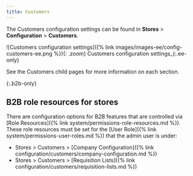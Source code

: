 ```yaml
---
title: Customers
---
```


The Customers configuration settings can be found in **Stores** > **Configuration** > **Customers**.

![Customers configuration settings]({% link images/images-ee/config-customers-ee.png %}){: .zoom}
Customers configuration settings_{:.ee-only}

See the Customers child pages for more information on each section.

{:.b2b-only}
## B2B role resources for stores

There are configuration options for B2B features that are controlled via [Role Resources]({% link system/permissions-role-resources.md %}). These role resources must be set for the [User Role]({% link system/permissions-user-roles.md %}) that the admin user is under:

- Stores > Customers > [Company Configuration]({% link configuration/customers/company-configuration.md %})
- Stores > Customers > [Requisition Lists]({% link configuration/customers/requisition-lists.md %})
